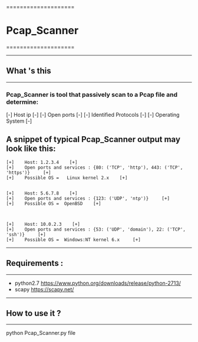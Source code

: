 					

====================
# Pcap_Scanner
==================== 



---------------
## What 's this
---------------
### Pcap_Scanner is tool that passively scan to a Pcap file and determine:

[-] Host ip [-] 
[-] Open ports [-]
[-] Identified Protocols [-]
[-] Operating System [-]



## A snippet of typical Pcap_Scanner output may look like this:

	[+]    Host: 1.2.3.4    [+]
	[+]    Open ports and services : {80: ('TCP', 'http'), 443: ('TCP', 'https')}     [+]
	[+]    Possible OS =   Linux kernel 2.x    [+]


	[+]    Host: 5.6.7.8    [+]
	[+]    Open ports and services : {123: ('UDP', 'ntp')}     [+]
	[+]    Possible OS =  OpenBSD    [+]



	[+]    Host: 10.0.2.3    [+]
	[+]    Open ports and services : {53: ('UDP', 'domain'), 22: ('TCP', 'ssh')}     [+]
	[+]    Possible OS =  Windows:NT kernel 6.x     [+]



----------------
## Requirements :
----------------

- python2.7  https://www.python.org/downloads/release/python-2713/
- scapy     https://scapy.net/


------------------
## How to use it ?
------------------

python Pcap_Scanner.py file

